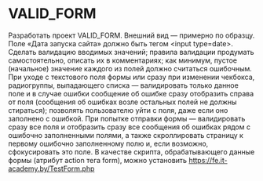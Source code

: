 # VALID_FORM
Разработать проект VALID_FORM. Внешний вид — примерно по образцу. Поле «Дата запуска сайта» должно быть тегом &lt;input type=date>. Сделать валидацию вводимых значений; правила валидации продумать самостоятельно, описать их в комментариях; как минимум, пустое (начальное) значение каждого из полей должно считаться ошибочным. При уходе с текстового поля формы или сразу при изменении чекбокса, радиогруппы, выпадающего списка — валидировать только данное поле и в случае ошибки сообщение об ошибке сразу отобразить справа от поля (сообщения об ошибках возле остальных полей не должны стираться); позволять пользователю уйти с поля, даже если оно заполнено с ошибкой. При попытке отправки формы — валидировать сразу все поля и отобразить сразу все сообщения об ошибках рядом с ошибочно заполненными полями, а также скроллировать страницу к первому ошибочно заполненному полю и, если возможно, сфокусировать это поле. В качестве скрипта, обрабатывающего данные формы (атрибут action тега form), можно установить https://fe.it-academy.by/TestForm.php 
